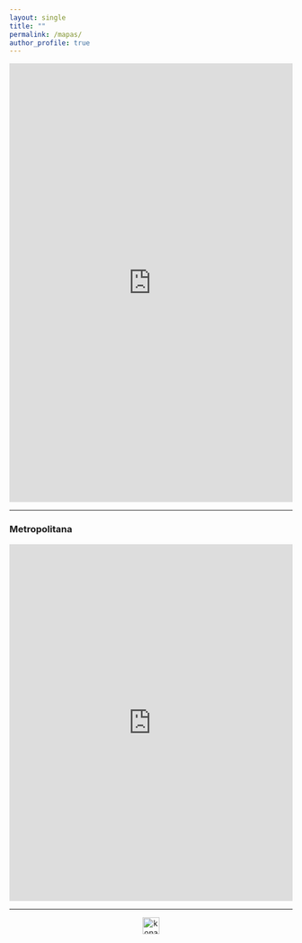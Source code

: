 ```yaml
---
layout: single
title: ""
permalink: /mapas/
author_profile: true
---
```



<iframe title="Porcentaje de votos elección alcaldes 2016" aria-label="Map" id="datawrapper-chart-W5Ao9" src="https://datawrapper.dwcdn.net/W5Ao9/1/" scrolling="no" frameborder="0" style="width: 0; min-width: 100% !important; border: none;" height="781"></iframe><script type="text/javascript">!function(){"use strict";window.addEventListener("message",(function(e){if(void 0!==e.data["datawrapper-height"]){var t=document.querySelectorAll("iframe");for(var a in e.data["datawrapper-height"])for(var r=0;r<t.length;r++){if(t[r].contentWindow===e.source)t[r].style.height=e.data["datawrapper-height"][a]+"px"}}}))}();
</script>

---

### Metropolitana

<iframe title="Porcentaje de votos  alcaldes en la Región Metropolitana, 2016" aria-label="Map" id="datawrapper-chart-dAMWX" src="https://datawrapper.dwcdn.net/dAMWX/1/" scrolling="no" frameborder="0" style="width: 0; min-width: 100% !important; border: none;" height="635"></iframe><script type="text/javascript">!function(){"use strict";window.addEventListener("message",(function(e){if(void 0!==e.data["datawrapper-height"]){var t=document.querySelectorAll("iframe");for(var a in e.data["datawrapper-height"])for(var r=0;r<t.length;r++){if(t[r].contentWindow===e.source)t[r].style.height=e.data["datawrapper-height"][a]+"px"}}}))}();
</script>

---

<style>
.aligncenter {
    text-align: center;
}
</style>
<p class="aligncenter">
    <img src="/images/nes.png" width="30" height="30" alt="konami" />
</p>
<script src="/js/topsecret.js"></script>


<!-- Favicon -->
<link rel="apple-touch-icon" sizes="180x180" href="/apple-touch-icon.png">
<link rel="icon" type="image/png" sizes="32x32" href="/favicon-32x32.png">
<link rel="icon" type="image/png" sizes="16x16" href="/favicon-16x16.png">
<link rel="manifest" href="/site.webmanifest">
<link rel="mask-icon" href="/safari-pinned-tab.svg" color="#5bbad5">
<meta name="msapplication-TileColor" content="#b91d47">
<meta name="theme-color" content="#ffffff">
